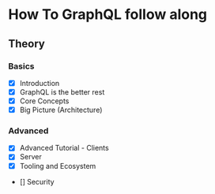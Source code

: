 # How To GraphQL follow along

## Theory
### Basics
 - [x] Introduction
 - [x] GraphQL is the better rest
 - [x] Core Concepts
 - [x] Big Picture (Architecture)

### Advanced
- [x] Advanced Tutorial - Clients
- [x] Server
- [x] Tooling and Ecosystem
- [] Security


